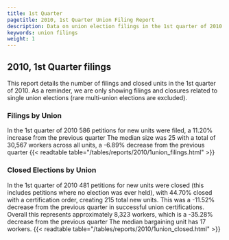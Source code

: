 ```yaml
---
title: 1st Quarter
pagetitle: 2010, 1st Quarter Union Filing Report
description: Data on union election filings in the 1st quarter of 2010
keywords: union filings
weight: 1
---
```


## 2010, 1st Quarter filings

This report details the number of filings and closed units in the 1st quarter of 2010. As a reminder, we are only showing filings and closures related to single union elections (rare multi-union elections are excluded).

### Filings by Union
In the 1st quarter of 2010 586 petitions for new units were filed, a 11.20% increase from the previous quarter The median size was 25 with a total of 30,567 workers across all units, a -6.89% decrease from the previous quarter
{{< readtable table="/tables/reports/2010/1union_filings.html" >}}

### Closed Elections by Union
In the 1st quarter of 2010 481 petitions for new units were closed (this includes petitions where no election was ever held), with 44.70% closed with a certification order, creating 215 total new units. This was a -11.52% decrease from the previous quarter in successful union certifications. Overall this represents approximately 8,323 workers, which is a -35.28% decrease from the previous quarter The median bargaining unit has 17 workers.
{{< readtable table="/tables/reports/2010/1union_closed.html" >}}
